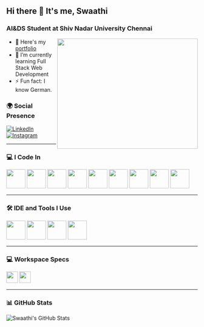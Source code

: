 ## Hi there 👋 It's me, Swaathi  

### AI&DS Student at Shiv Nadar University Chennai  

<img align="right" width="370" height="290" src="https://user-images.githubusercontent.com/113302094/211284885-f4291eef-88a6-48cb-a06e-28c3481a75b0.gif" />

- 🔭 Here's my [portfolio](https://swaathi-portfolio.vercel.app/)  
- 🌱 I’m currently learning Full Stack Web Development  
- ⚡ Fun fact: I know German.  

### 🌍 Social Presence  
[![LinkedIn](https://img.shields.io/badge/LinkedIn-0077B5?style=for-the-badge&logo=linkedin&logoColor=white)](https://www.linkedin.com/in/swaathi-b-/)  
[![Instagram](https://img.shields.io/badge/Instagram-d62976?style=for-the-badge&logo=instagram&logoColor=white)](https://www.instagram.com/swaathi1409/)  

---

### 💻 I Code In  
<p align="left">
  <img height="50" width="50" src="https://img.icons8.com/color/48/000000/python.png"/>
  <img height="50" width="50" src="https://img.icons8.com/color/48/000000/c-programming.png"/>
  <img height="50" width="50" src="https://img.icons8.com/color/48/000000/c-plus-plus-logo.png"/>
  <img height="50" width="50" src="https://img.icons8.com/color/48/000000/java-coffee-cup-logo.png"/>
  <img height="50" width="50" src="https://img.icons8.com/color/48/000000/html-5.png"/>
  <img height="50" width="50" src="https://img.icons8.com/color/48/000000/css3.png"/>
  <img height="50" width="50" src="https://img.icons8.com/color/48/000000/javascript.png"/>
  <img height="50" width="50" src="https://img.icons8.com/color/48/000000/mysql-logo.png"/>
  <img height="50" width="50" src="https://img.icons8.com/color/48/000000/mongodb.png"/>
</p>  

---

### 🛠️ IDE and Tools I Use  
<p align="left">
  <img height="50" width="50" src="https://img.icons8.com/color/48/000000/visual-studio-code-2019.png"/>
  <img height="50" width="50" src="https://img.icons8.com/color/50/000000/git.png"/>
  <img height="50" width="50" src="https://img.icons8.com/officel/480/null/java-eclipse.png"/>
  <img height="50" width="50" src="https://img.icons8.com/color/480/null/notion--v1.png"/>
</p>  

---

### 💻 Workspace Specs  
<img height="30" src="https://img.shields.io/badge/Dell-Latitude_3420-007DB8?style=for-the-badge&logo=dell&logoColor=white"/>  
<img height="30" src="https://img.shields.io/badge/Intel-Core_i5_1135G7-0071C5?style=for-the-badge&logo=intel&logoColor=white"/>  

---

### 📊 GitHub Stats  
![Swaathi's GitHub Stats](https://github-readme-stats.vercel.app/api?username=Swaathi1409&show_icons=true&theme=radical)  
